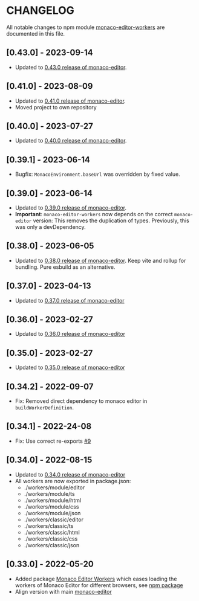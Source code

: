 # CHANGELOG

All notable changes to npm module [monaco-editor-workers](https://www.npmjs.com/package/monaco-editor-workers) are documented in this file.

## [0.43.0] - 2023-09-14

- Updated to [0.43.0 release of monaco-editor](https://www.npmjs.com/package/monaco-editor/v/0.43.0).

## [0.41.0] - 2023-08-09

- Updated to [0.41.0 release of monaco-editor](https://www.npmjs.com/package/monaco-editor/v/0.41.0).
- Moved project to own repository

## [0.40.0] - 2023-07-27

- Updated to [0.40.0 release of monaco-editor](https://www.npmjs.com/package/monaco-editor/v/0.40.0).

## [0.39.1] - 2023-06-14

- Bugfix: `MonacoEnvironment.baseUrl` was overridden by fixed value.

## [0.39.0] - 2023-06-14

- Updated to [0.39.0 release of monaco-editor](https://www.npmjs.com/package/monaco-editor/v/0.39.0).
- **Important**: `monaco-editor-workers` now depends on the correct `monaco-editor` version: This removes the duplication of types. Previously, this was only a devDependency.

## [0.38.0] - 2023-06-05

- Updated to [0.38.0 release of monaco-editor](https://www.npmjs.com/package/monaco-editor/v/0.38.0). Keep vite and rollup for bundling. Pure esbuild as an alternative.

## [0.37.0] - 2023-04-13

- Updated to [0.37.0 release of monaco-editor](https://www.npmjs.com/package/monaco-editor/v/0.37.0)

## [0.36.0] - 2023-02-27

- Updated to [0.36.0 release of monaco-editor](https://www.npmjs.com/package/monaco-editor/v/0.36.0)

## [0.35.0] - 2023-02-27

- Updated to [0.35.0 release of monaco-editor](https://www.npmjs.com/package/monaco-editor/v/0.35.0)

## [0.34.2] - 2022-09-07

- Fix: Removed direct dependency to monaco editor in `buildWorkerDefinition`.

## [0.34.1] - 2022-24-08

- Fix: Use correct re-exports [#9](https://github.com/TypeFox/monaco-components/pull/9)

## [0.34.0] - 2022-08-15

- Updated to [0.34.0 release of monaco-editor](https://www.npmjs.com/package/monaco-editor/v/0.34.0)
- All workers are now exported in package.json:
  - ./workers/module/editor
  - ./workers/module/ts
  - ./workers/module/html
  - ./workers/module/css
  - ./workers/module/json
  - ./workers/classic/editor
  - ./workers/classic/ts
  - ./workers/classic/html
  - ./workers/classic/css
  - ./workers/classic/json

## [0.33.0] - 2022-05-20

- Added package [Monaco Editor Workers](./packages/monaco-editor-workers) which eases loading the workers of Monaco Editor for different browsers, see [npm package](https://www.npmjs.com/package/monaco-editor-workers)
- Align version with main [monaco-editor](https://www.npmjs.com/package/monaco-editor)
